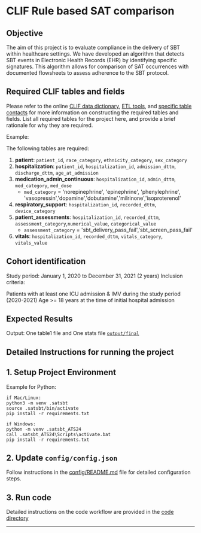 # CLIF Rule based SAT comparison

## Objective

The aim of this project is to evaluate compliance in the delivery of SBT within healthcare settings. We have developed an algorithm that detects SBT events in Electronic Health Records (EHR) by identifying specific signatures. This algorithm allows for comparison of SAT occurrences with documented flowsheets to assess adherence to the SBT protocol.

## Required CLIF tables and fields

Please refer to the online [CLIF data dictionary](https://clif-consortium.github.io/website/data-dictionary.html), [ETL tools](https://github.com/clif-consortium/CLIF/tree/main/etl-to-clif-resources), and [specific table contacts](https://github.com/clif-consortium/CLIF?tab=readme-ov-file#relational-clif) for more information on constructing the required tables and fields. List all required tables for the project here, and provide a brief rationale for why they are required.

Example:

The following tables are required:

1. **patient**: `patient_id`, `race_category`, `ethnicity_category`, `sex_category`
2. **hospitalization**: `patient_id`, `hospitalization_id`, `admission_dttm`, `discharge_dttm`, `age_at_admission`
3. **medication_admin_continuous**: `hospitalization_id`, `admin_dttm`, `med_category`, `med_dose`
   - `med_category` = 'norepinephrine', 'epinephrine', 'phenylephrine', 'vasopressin','dopamine','dobutamine','milrinone','isoproterenol'
4. **respiratory_support**: `hospitalization_id`, `recorded_dttm`, `device_category`
5. **patient_assessments**: `hospitalization_id`, `recorded_dttm`, `assessment_category`,`numerical_value`, `categorical_value`
   - `assessment_category` = 'sbt_delivery_pass_fail','sbt_screen_pass_fail'
6. **vitals**: `hospitalization_id`, `recorded_dttm`, `vitals_category`, `vitals_value`

## Cohort identification

Study period: January 1, 2020 to December 31, 2021 (2 years) Inclusion criteria:

Patients with at least one ICU admission & IMV during the study period (2020-2021)
Age >= 18 years at the time of initial hospital admission

## Expected Results

Output: One table1 file and One stats file [`output/final`](../output/README.md)

## Detailed Instructions for running the project

## 1. Setup Project Environment

Example for Python:

```
if Mac/Linux:
python3 -m venv .satsbt
source .satsbt/bin/activate
pip install -r requirements.txt

if Windows:
python -m venv .satsbt_ATS24
call .satsbt_ATS24\Scripts\activate.bat
pip install -r requirements.txt
```

## 2. Update `config/config.json`

Follow instructions in the [config/README.md](config/README.md) file for detailed configuration steps.

## 3. Run code

Detailed instructions on the code workflow are provided in the [code directory](code/README.md)

---
